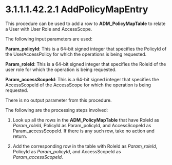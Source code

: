 <html dir="LTR" xmlns:mshelp="http://msdn.microsoft.com/mshelp" xmlns:ddue="http://ddue.schemas.microsoft.com/authoring/2003/5" xmlns:xlink="http://www.w3.org/1999/xlink" xmlns:tool="http://www.microsoft.com/tooltip">
 <body>
 <div id="header">
 <h1 class="heading">3.1.1.1.42.2.1 AddPolicyMapEntry</h1>
 </div>
 <div id="mainSection">
 <div id="mainBody">
 <div id="allHistory" class="saveHistory"></div>
 <div id="sectionSection0" class="section" name="collapseableSection">
 

<p>This procedure can be used to add a row to <b>ADM_PolicyMapTable</b>
to relate a User with User Role and AccessScope.</p>

<p>The following input parameters are used:</p>

<p><b>Param_policyId</b>: This is a 64-bit signed
integer that specifies the PolicyId of the UserAccessPolicy for which the
operations is being requested.</p>

<p><b>Param_roleId</b>: This is a 64-bit signed integer
that specifies the RoleId of the user role for which the operation is being
requested.</p>

<p><b>Param_accessScopeId</b>: This is a 64-bit signed
integer that specifies the AccessScopeId of the AccessScope for which the
operation is being requested.</p>

<p>There is no output parameter from this procedure.</p>

<p>The following are the processing steps involved:</p>

<ol><li><p><span> </span>Look up all the
rows in the <b>ADM_PolicyMapTable</b> that have RoleId as <i>Param_roleId</i>,
PolicyId as Param_policyId, and AccessScopeId as Param_accessScopeId. If there
is any such row, take no action and return.</p>

</li><li><p><span> </span>Add the
corresponding row in the table with RoleId as <i>Param_roleId</i>, PolicyId as <i>Param_policyId</i>,
and AccessScopeId as <i>Param_accessScopeId</i>.</p>

</li></ol>
 </div>
 </div>
 </div>
 </body>
</html>